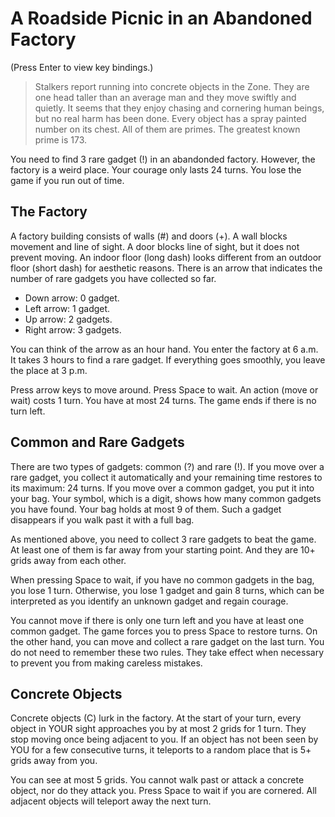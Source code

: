 # A Roadside Picnic in an Abandoned Factory

(Press Enter to view key bindings.)

> Stalkers report running into concrete objects in the Zone. They are one head taller than an average man and they move swiftly and quietly. It seems that they enjoy chasing and cornering human beings, but no real harm has been done. Every object has a spray painted number on its chest. All of them are primes. The greatest known prime is 173.

You need to find 3 rare gadget (!) in an abandonded factory. However, the factory is a weird place. Your courage only lasts 24 turns. You lose the game if you run out of time.

## The Factory

A factory building consists of walls (#) and doors (+). A wall blocks movement and line of sight. A door blocks line of sight, but it does not prevent moving. An indoor floor (long dash) looks different from an outdoor floor (short dash) for aesthetic reasons. There is an arrow that indicates the number of rare gadgets you have collected so far.

* Down arrow: 0 gadget.
* Left arrow: 1 gadget.
* Up arrow: 2 gadgets.
* Right arrow: 3 gadgets.

You can think of the arrow as an hour hand. You enter the factory at 6 a.m. It takes 3 hours to find a rare gadget. If everything goes smoothly, you leave the place at 3 p.m.

Press arrow keys to move around. Press Space to wait. An action (move or wait) costs 1 turn. You have at most 24 turns. The game ends if there is no turn left.

## Common and Rare Gadgets

There are two types of gadgets: common (?) and rare (!). If you move over a rare gadget, you collect it automatically and your remaining time restores to its maximum: 24 turns. If you move over a common gadget, you put it into your bag. Your symbol, which is a digit, shows how many common gadgets you have found. Your bag holds at most 9 of them. Such a gadget disappears if you walk past it with a full bag.

As mentioned above, you need to collect 3 rare gadgets to beat the game. At least one of them is far away from your starting point. And they are 10+ grids away from each other.

When pressing Space to wait, if you have no common gadgets in the bag, you lose 1 turn. Otherwise, you lose 1 gadget and gain 8 turns, which can be interpreted as you identify an unknown gadget and regain courage.

You cannot move if there is only one turn left and you have at least one common gadget. The game forces you to press Space to restore turns. On the other hand, you can move and collect a rare gadget on the last turn. You do not need to remember these two rules. They take effect when necessary to prevent you from making careless mistakes.

## Concrete Objects

Concrete objects (C) lurk in the factory. At the start of your turn, every object in YOUR sight approaches you by at most 2 grids for 1 turn. They stop moving once being adjacent to you. If an object has not been seen by YOU for a few consecutive turns, it teleports to a random place that is 5+ grids away from you.

You can see at most 5 grids. You cannot walk past or attack a concrete object, nor do they attack you. Press Space to wait if you are cornered. All adjacent objects will teleport away the next turn.
